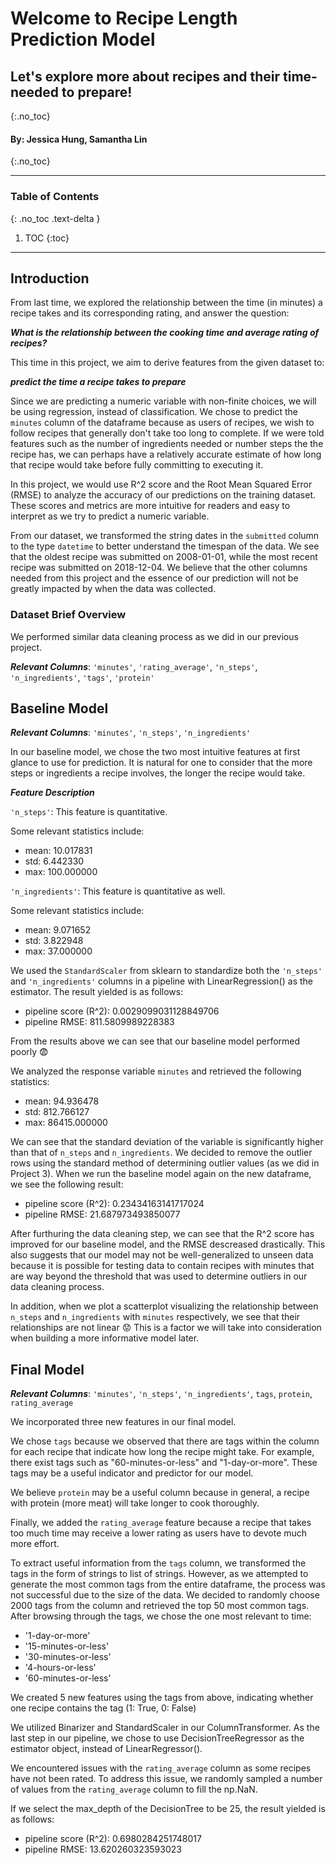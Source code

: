 # Welcome to Recipe Length Prediction Model
## Let's explore more about recipes and their time-needed to prepare!
{:.no_toc}

#### By: Jessica Hung, Samantha Lin
{:.no_toc}


---
### Table of Contents
{: .no_toc .text-delta }

1. TOC
{:toc}
---

## **Introduction**
From last time, we explored the relationship between the time (in minutes) a recipe takes and its corresponding rating, and answer the question:

***What is the relationship between the cooking time and average rating of recipes?***

This time in this project, we aim to derive features from the given dataset to:

***predict the time a recipe takes to prepare*** 

Since we are predicting a numeric variable with non-finite choices, we will be using regression, instead of classification. We chose to predict the `minutes` column of the dataframe because as users of recipes, we wish to follow recipes that generally don't take too long to complete. If we were told features such as the number of ingredients needed or number steps the the recipe has, we can perhaps have a relatively accurate estimate of how long that recipe would take before fully committing to executing it.

In this project, we would use R^2 score and the Root Mean Squared Error (RMSE) to analyze the accuracy of our predictions on the training dataset. These scores and metrics are more intuitive for readers and easy to interpret as we try to predict a numeric variable.

From our dataset, we transformed the string dates in the `submitted` column to the type `datetime` to better understand the timespan of the data. We see that the oldest recipe was submitted on 2008-01-01, while the most recent recipe was submitted on 2018-12-04. We believe that the other columns needed from this project and the essence of our prediction will not be greatly impacted by when the data was collected.

### **Dataset Brief Overview**

We performed similar data cleaning process as we did in our previous project.

***Relevant Columns***: `'minutes'`, `'rating_average'`, `'n_steps'`, `'n_ingredients'`, `'tags'`, `'protein'`




## **Baseline Model**

***Relevant Columns***: `'minutes'`, `'n_steps'`, `'n_ingredients'`

In our baseline model, we chose the two most intuitive features at first glance to use for prediction. It is natural for one to consider that the more steps or ingredients a recipe involves, the longer the recipe would take. 

***Feature Description***

`'n_steps'`:
This feature is quantitative. 

Some relevant statistics include:
- mean: 10.017831
- std: 6.442330
- max: 100.000000

`'n_ingredients'`:
This feature is quantitative as well. 

Some relevant statistics include:
- mean: 9.071652
- std: 3.822948
- max: 37.000000

We used the `StandardScaler` from sklearn to standardize both the `'n_steps'` and `'n_ingredients'` columns in a pipeline with LinearRegression() as the estimator. The result yielded is as follows:
- pipeline score (R^2): 0.0029099031128849706
- pipeline RMSE: 811.5809989228383

From the results above we can see that our baseline model performed poorly 😨 

We analyzed the response variable `minutes` and retrieved the following statistics:
- mean: 94.936478
- std: 812.766127
- max: 86415.000000

We can see that the standard deviation of the variable is significantly higher than that of `n_steps` and `n_ingredients`. We decided to remove the outlier rows using the standard method of determining outlier values (as we did in Project 3). When we run the baseline model again on the new dataframe, we see the following result:
- pipeline score (R^2): 0.23434163141717024
- pipeline RMSE: 21.687973493850077

After furthuring the data cleaning step, we can see that the R^2 score has improved for our baseline model, and the RMSE descreased drastically. This also suggests that our model may not be well-generalized to unseen data because it is possible for testing data to contain recipes with minutes that are way beyond the threshold that was used to determine outliers in our data cleaning process.

In addition, when we plot a scatterplot visualizing the relationship between `n_steps` and `n_ingredients` with `minutes` respectively, we see that their relationships are not linear 😟 This is a factor we will take into consideration when building a more informative model later. 

## **Final Model**

***Relevant Columns***: `'minutes'`, `'n_steps'`, `'n_ingredients'`, `tags`, `protein`, `rating_average`

We incorporated three new features in our final model. 

We chose `tags` because we observed that there are tags within the column for each recipe that indicate how long the recipe might take. For example, there exist tags such as "60-minutes-or-less" and "1-day-or-more". These tags may be a useful indicator and predictor for our model.


We believe `protein` may be a useful column because in general, a recipe with protein (more meat) will take longer to cook thoroughly.

Finally, we added the `rating_average` feature because a recipe that takes too much time may receive a lower rating as users have to devote much more effort.

To extract useful information from the `tags` column, we transformed the tags in the form of strings to list of strings. However, as we attempted to generate the most common tags from the entire dataframe, the process was not successful due to the size of the data. We decided to randomly choose 2000 tags from the column and retrieved the top 50 most common tags. After browsing through the tags, we chose the one most relevant to time:

- '1-day-or-more'
- '15-minutes-or-less'
- '30-minutes-or-less'
- '4-hours-or-less'
- '60-minutes-or-less'

We created 5 new features using the tags from above, indicating whether one recipe contains the tag (1: True, 0: False)
<!-- Fill in dataframe -->

We utilized Binarizer and StandardScaler in our ColumnTransformer. As the last step in our pipeline, we chose to use DecisionTreeRegressor as the estimator object, instead of LinearRegressor().

We encountered issues with the `rating_average` column as some recipes have not been rated. To address this issue, we randomly sampled a number of values from the `rating_average` column to fill the np.NaN.

If we select the max_depth of the DecisionTree to be 25, the result yielded is as follows:
- pipeline score (R^2): 0.6980284251748017
- pipeline RMSE: 13.620260323593023
